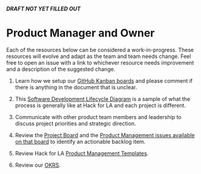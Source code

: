 **_DRAFT NOT YET FILLED OUT_**

# Product Manager and Owner

Each of the resources below can be considered a work-in-progress. These resources will evolve and adapt as the team and team needs change. Feel free to open an issue with a link to whichever resource needs improvement and a description of the suggested change.

1. Learn how we setup our [GitHub Kanban boards](https://docs.google.com/document/d/1CuRX6hhWzs8ydVCnl6OrGZ4LeVSk9X_pIzoKchAqFcU/edit?tab=t.0#heading=h.xwpqk588zdpy) and please comment if there is anything in the document that is unclear.

2. This [Software Development Lifecycle Diagram](https://drive.google.com/file/d/1emxhYv9N6KuCVrG-gnqkqHdGnjhm_Qvb/view?usp=sharing) is a sample of what the process is generally like at Hack for LA and each project is different.

3. Communicate with other product team members and leadership to discuss project priorities and strategic direction.

4. Review the [Project Board](https://github.com/orgs/hackforla/projects/37/views/4) and the [Product Management issues available on that board](https://github.com/orgs/hackforla/projects/37/views/7) to identify an actionable backlog item.

5. Review Hack for LA [Product Management Templates](https://github.com/hackforla/product-management/wiki#started).

6. Review our [OKRS](INSERT-PROJECT-OKRS-SPREADSHEET-LINK).
